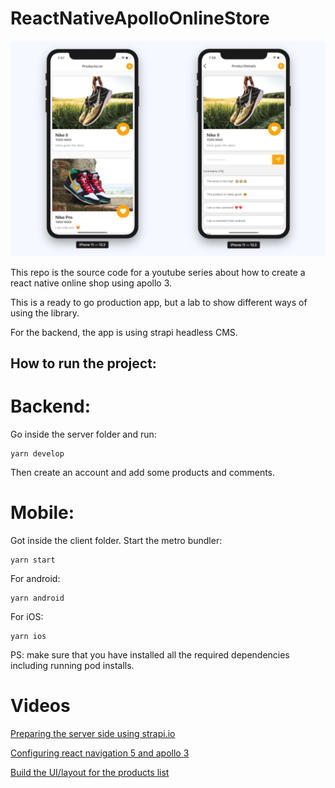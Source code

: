 # ReactNativeApolloOnlineStore

![](./.github/images/result.jpg)

This repo is the source code for a youtube series about how to create a react native online shop using apollo 3.

This is a ready to go production app, but a lab to show different ways of using the library.

For the backend, the app is using strapi headless CMS.

## How to run the project:

# Backend:

Go inside the server folder and run:

```
yarn develop
```

Then create an account and add some products and comments.

# Mobile:

Got inside the client folder.
Start the metro bundler:

```
yarn start
```

For android:

```
yarn android
```

For iOS:
```
yarn ios
```

PS: make sure that you have installed all the required dependencies including running pod installs.

# Videos

[Preparing the server side using strapi.io](https://youtu.be/t9DFazur890)

[Configuring react navigation 5 and apollo 3](https://youtu.be/Divio06CFKg)

[Build the UI/layout for the products list](https://youtu.be/cXcTiBO173s)
